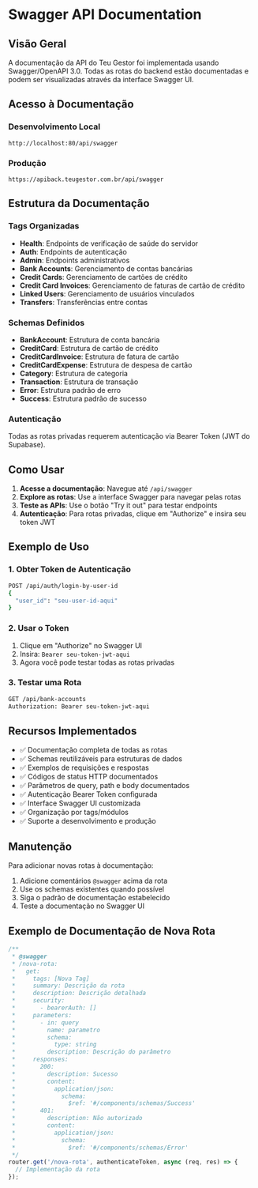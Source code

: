 # Swagger API Documentation

## Visão Geral

A documentação da API do Teu Gestor foi implementada usando Swagger/OpenAPI 3.0. Todas as rotas do backend estão documentadas e podem ser visualizadas através da interface Swagger UI.

## Acesso à Documentação

### Desenvolvimento Local
```
http://localhost:80/api/swagger
```

### Produção
```
https://apiback.teugestor.com.br/api/swagger
```

## Estrutura da Documentação

### Tags Organizadas
- **Health**: Endpoints de verificação de saúde do servidor
- **Auth**: Endpoints de autenticação
- **Admin**: Endpoints administrativos
- **Bank Accounts**: Gerenciamento de contas bancárias
- **Credit Cards**: Gerenciamento de cartões de crédito
- **Credit Card Invoices**: Gerenciamento de faturas de cartão de crédito
- **Linked Users**: Gerenciamento de usuários vinculados
- **Transfers**: Transferências entre contas

### Schemas Definidos
- **BankAccount**: Estrutura de conta bancária
- **CreditCard**: Estrutura de cartão de crédito
- **CreditCardInvoice**: Estrutura de fatura de cartão
- **CreditCardExpense**: Estrutura de despesa de cartão
- **Category**: Estrutura de categoria
- **Transaction**: Estrutura de transação
- **Error**: Estrutura padrão de erro
- **Success**: Estrutura padrão de sucesso

### Autenticação
Todas as rotas privadas requerem autenticação via Bearer Token (JWT do Supabase).

## Como Usar

1. **Acesse a documentação**: Navegue até `/api/swagger`
2. **Explore as rotas**: Use a interface Swagger para navegar pelas rotas
3. **Teste as APIs**: Use o botão "Try it out" para testar endpoints
4. **Autenticação**: Para rotas privadas, clique em "Authorize" e insira seu token JWT

## Exemplo de Uso

### 1. Obter Token de Autenticação
```bash
POST /api/auth/login-by-user-id
{
  "user_id": "seu-user-id-aqui"
}
```

### 2. Usar o Token
1. Clique em "Authorize" no Swagger UI
2. Insira: `Bearer seu-token-jwt-aqui`
3. Agora você pode testar todas as rotas privadas

### 3. Testar uma Rota
```bash
GET /api/bank-accounts
Authorization: Bearer seu-token-jwt-aqui
```

## Recursos Implementados

- ✅ Documentação completa de todas as rotas
- ✅ Schemas reutilizáveis para estruturas de dados
- ✅ Exemplos de requisições e respostas
- ✅ Códigos de status HTTP documentados
- ✅ Parâmetros de query, path e body documentados
- ✅ Autenticação Bearer Token configurada
- ✅ Interface Swagger UI customizada
- ✅ Organização por tags/módulos
- ✅ Suporte a desenvolvimento e produção

## Manutenção

Para adicionar novas rotas à documentação:

1. Adicione comentários `@swagger` acima da rota
2. Use os schemas existentes quando possível
3. Siga o padrão de documentação estabelecido
4. Teste a documentação no Swagger UI

## Exemplo de Documentação de Nova Rota

```typescript
/**
 * @swagger
 * /nova-rota:
 *   get:
 *     tags: [Nova Tag]
 *     summary: Descrição da rota
 *     description: Descrição detalhada
 *     security:
 *       - bearerAuth: []
 *     parameters:
 *       - in: query
 *         name: parametro
 *         schema:
 *           type: string
 *         description: Descrição do parâmetro
 *     responses:
 *       200:
 *         description: Sucesso
 *         content:
 *           application/json:
 *             schema:
 *               $ref: '#/components/schemas/Success'
 *       401:
 *         description: Não autorizado
 *         content:
 *           application/json:
 *             schema:
 *               $ref: '#/components/schemas/Error'
 */
router.get('/nova-rota', authenticateToken, async (req, res) => {
  // Implementação da rota
});
```

